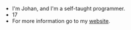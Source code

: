 - I'm Johan, and I'm a self-taught programmer.
- 17
- For more information go to my [website](https://johron.one).
